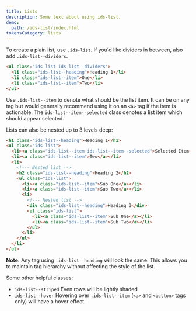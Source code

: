 ```yaml
---
title: Lists
description: Some text about using ids-list.
demo:
  path: /ids-list/index.html
tokensCategory: lists
---
```


To create a plain list, use `.ids-list`. If you'd like dividers in between, also add `.ids-list--dividers`.

```html
<ul class="ids-list ids-list--dividers">
  <li class="ids-list--heading">Heading 1</li>
  <li class="ids-list--item">One</li>
  <li class="ids-list--item">Two</li>
</ul>
```

Use `.ids-list--item` to denote what should be the list item. It can be on any tag but would generally recommend using it on an `<a>` tag if the item is actionable. The `ids-list--item--selected` class denotes a list item which should appear selected.

Lists can also be nested up to 3 levels deep:

```html
<h1 class="ids-list--heading">Heading 1</h1>
<ul class="ids-list">
  <li><a class="ids-list--item ids-list--item--selected">Selected Item</a></li>
  <li><a class="ids-list--item">Two</a></li>
  <li>
    <!--- Nested list -->
    <h2 class="ids-list--heading">Heading 2</h2>
    <ul class="ids-list">
      <li><a class="ids-list--item">Sub One</a></li>
      <li><a class="ids-list--item">Sub Two</a></li>
      <li>
        <!--- Nested list -->
        <div class="ids-list--heading">Heading 3</div>
        <ul class="ids-list">
          <li><a class="ids-list--item">Sub One</a></li>
          <li><a class="ids-list--item">Sub Two</a></li>
        </ul>
      </li>
    </ul>
  </li>
</ul>
```

**Note:** Any tag using `.ids-list--heading` will look the same. This allows you to maintain tag hierarchy without affecting the style of the list.

Some other helpful classes:
- `ids-list--striped` Even rows will be lightly shaded
- `ids-list--hover` Hovering over `.ids-list--item` (`<a>` and `<button>` tags only) will have a hover effect.
